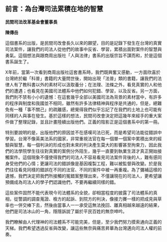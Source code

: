 ## 前言：為台灣司法累積在地的智慧

**民間司法改革基金會董事長**

**陳傳岳**

這個書系的出版，是民間司改會長久以來的願望，目的是記錄下發生在台灣的真實司法案件，讓我們的司法人從他們的故事中反省、學習，累積出面對案件的智慧與勇氣。這個想法與跟商周出版社「人與法律」書系的出版宗旨不謀而和，於是這個書系誕生了。

X年前，當第一次看到商周出版社這套書系時，我們既興奮又感動，一方面欣喜於台灣終於繼「科普」書籍的大量問世後，開始出現「法普」類的書籍，讓我們的法律人有了教科書以外的素材可以汲取養分；在法理、法條之外，看見真實的人和他們的遭遇；也看見在美國司法體系中他們如何犯錯、學習，以及反省。另一方面，我們則不禁有小小的遺憾：在這套幾乎全部以美國司法為背景的素材當中，有許多的程序與制度和我國並不相同，雖然有許多法律精神與程序是共通的，但是，總難免有一種「事不關己」的疏離感，總覺得我們似乎忘記了在我們的土地上也可能有同樣的人與事在發生。基於這樣的想法，民間司改會決定把這幾年來經手的重大案件做了整理記錄，並且計畫陸續出版他們。正義的陰影正是這個書系中的第一冊。

特別要說明的是，出版他們的原因並不在感嘆司法已死，而是希望司法能從錯誤中學習。台灣不像英美法系的國家，非常重視法官在每一個單一個案中累積出來的經驗與智慧，每一個判決的形成也對未來的判決產生莫大的影響甚至拘束力，因此我們的法學院學生往往對真實的案例分外陌生，幾乎一直要到執業生涯才真正開始接觸案件。這個現象不僅使得我們的司法人不容易看見司法案件背後的人，難有感同身受他們的心情；更讓司法的錯誤像是基因複製工程，難以被監督與改變。於是我們往往看見同樣的錯誤在不同的法官、不同的案件中被一再重複。為了彌補這樣的遺憾，我們決定把我們所接觸的冤錯案整理出來，不僅讓現在的司法人，更希望讓預備成為司法人的學子們認識他們，不要再繼續同樣的錯。

這些案件固然不能代表現今司法體系的全貌，卻相當程度的披露了司法體系的真相，從警調的調查蒐證、檢方的起訴、到院方的判決，像接力賽一樣的把成見與草率也一併交棒下去，然後由當事人一一承受這無法挽回、離真相越來越遠的結果，他們是司法冰山的一角，隱隱訴說了屬於平民百姓的無奈呻吟。

我們瞭解由人代理神的司法體系不可能完美，但是，至少我們努力摸索通向正義的天梯。我們希望透過反省與改變，讓這些無奈與痛苦昇華為台灣邁向司法人權的前奏。
